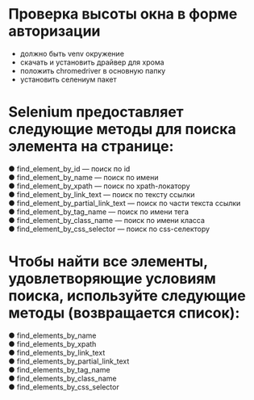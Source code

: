 # Проверка высоты окна в форме авторизации

+ должно быть venv окружение
+ скачать и установить драйвер для хрома
+ положить chromedriver в основную папку
+ установить селениум пакет



# Selenium предоставляет следующие методы для поиска элемента на странице:  
● find_element_by_id — поиск по id  
● find_element_by_name — поиск по имени  
● find_element_by_xpath — поиск по xpath-локатору  
● find_element_by_link_text — поиск по тексту ссылки  
● find_element_by_partial_link_text — поиск по части текста ссылки  
● find_element_by_tag_name — поиск по имени тега  
● find_element_by_class_name — поиск по имени класса  
● find_element_by_css_selector — поиск по css-селектору  

# Чтобы найти все элементы, удовлетворяющие условиям поиска, используйте следующие методы (возвращается список):  
● find_elements_by_name  
● find_elements_by_xpath  
● find_elements_by_link_text  
● find_elements_by_partial_link_text  
● find_elements_by_tag_name  
● find_elements_by_class_name  
● find_elements_by_css_selector  
